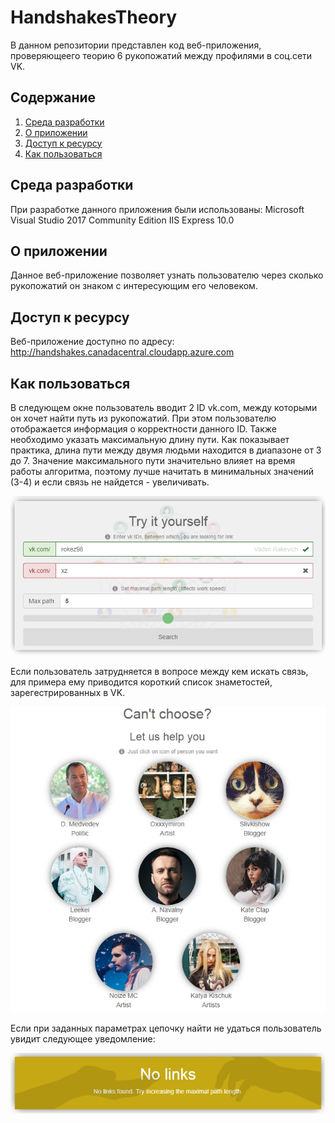 # HandshakesTheory
В данном репозитории представлен код веб-приложения, проверяющеего теорию 6 рукопожатий между профилями в соц.сети VK.

## Содержание
1. [Среда разработки](#Среда-разработки)
2. [О приложении](#О-приложении)
3. [Доступ к ресурсу](#Доступ-к-ресурсу)
4. [Как пользоваться](#Как-пользоваться)
## Среда разработки
При разработке данного приложения были использованы:
Microsoft Visual Studio 2017 Community Edition
IIS Express 10.0

## О приложении
Данное веб-приложение позволяет узнать пользователю через сколько рукопожатий он знаком с интересующим его человеком.

## Доступ к ресурсу
Веб-приложение доступно по адресу: http://handshakes.canadacentral.cloudapp.azure.com

## Как пользоваться
В следующем окне пользователь вводит 2 ID vk.com, между которыми он хочет найти путь из рукопожатий. При этом пользователю отображается информация о корректности данного ID. 
Также необходимо указать максимальную длину пути. Как показывает практика, длина пути между двумя людьми находится в диапазоне от 3 до 7.
Значение максимального пути значительно влияет на время работы алгоритма, поэтому лучше начитать в минимальных значений (3-4) и если связь не найдется - увеличивать.

![alt-text](https://github.com/rokez98/HandshakesTheory/blob/master/Graphics/RequestForm.png?raw=true)

Если пользователь затрудняется в вопросе между кем искать связь, для примера ему приводится короткий список знаметостей, зарегестрированных в VK. 

![alt text](https://github.com/rokez98/HandshakesTheory/blob/master/Graphics/CantChoose.png?raw=true)

Если при заданных параметрах цепочку найти не удаться пользователь увидит следующее уведомление: 

![alt-text](https://github.com/rokez98/HandshakesTheory/blob/master/Graphics/NoLinks.png?raw=true)
